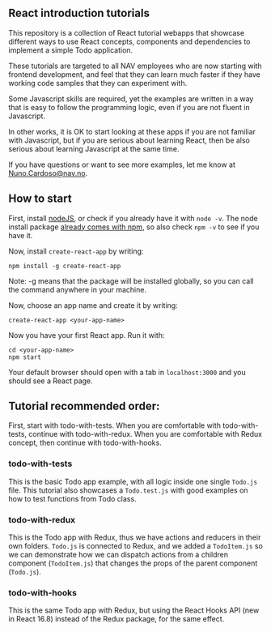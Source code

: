 ## React introduction tutorials

This repository is a collection of React tutorial webapps that showcase different ways to use React concepts, components and dependencies to implement a simple Todo application.

These tutorials are targeted to all NAV employees who are now starting with frontend development, and feel that they can learn much faster if they have working code samples that they can experiment with.

Some Javascript skills are required, yet the examples are written in a way that is easy to follow the programming logic, even if you are not fluent in Javascript.

In other works, it is OK to start looking at these apps if you are not familiar with Javascript, but if you are serious about learning React, then be also serious about learning Javascript at the same time.   

If you have questions or want to see more examples, let me know at Nuno.Cardoso@nav.no.

## How to start

First, install [nodeJS](https://nodejs.org), or check if you already have it with `node -v`. The node install package [already comes with npm](https://www.npmjs.com/get-npm), so also check `npm -v` to see if you have it.

Now, install `create-react-app` by writing:

    npm install -g create-react-app

Note: -g means that the package will be installed globally, so you can call the command anywhere in your machine.

Now, choose an app name and create it by writing:

    create-react-app <your-app-name>

Now you have your first React app. Run it with:

    cd <your-app-name>
    npm start

Your default browser should open with a tab in `localhost:3000` and you should see a React page.

## Tutorial recommended order:

First, start with todo-with-tests. When you are comfortable with todo-with-tests, continue with todo-with-redux. When you are comfortable with Redux concept, then continue with todo-with-hooks.

### todo-with-tests
This is the basic Todo app example, with all logic inside one single `Todo.js` file.
This tutorial also showcases a `Todo.test.js` with good examples on how to test functions from Todo class.

### todo-with-redux
This is the Todo app with Redux, thus we have actions and reducers in their own folders. `Todo.js` is connected to Redux, and we added a `TodoItem.js` so we can demonstrate how we can dispatch actions from a children component (`TodoItem.js`) that changes the props of the parent component (`Todo.js`).

### todo-with-hooks
This is the same Todo app with Redux, but using the React Hooks API (new in React 16.8) instead of the Redux package, for the same effect.
